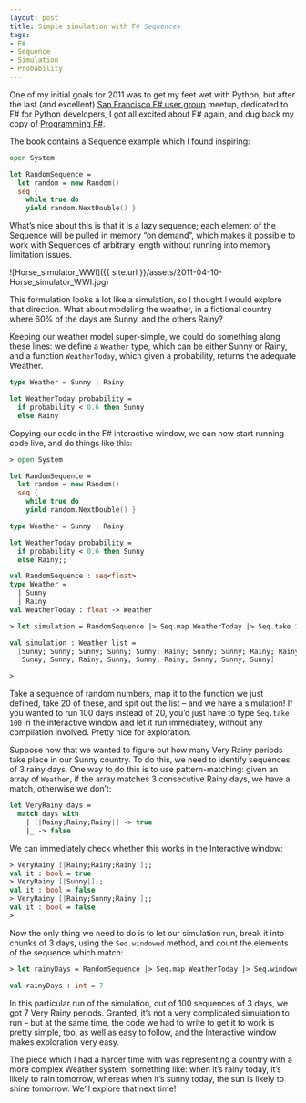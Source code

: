 ```yaml
---
layout: post
title: Simple simulation with F# Sequences
tags:
- F#
- Sequence
- Simulation
- Probability
---
```


One of my initial goals for 2011 was to get my feet wet with Python, but after the last (and excellent) [San Francisco F# user group](http://www.sfsharp.org/) meetup, dedicated to F# for Python developers, I got all excited about F# again, and dug back my copy of [Programming F#](http://oreilly.com/catalog/9780596153656).  

The book contains a Sequence example which I found inspiring:  
``` fsharp
open System

let RandomSequence =
  let random = new Random()
  seq { 
    while true do
    yield random.NextDouble() }
``` 

What’s nice about this is that it is a lazy sequence; each element of the Sequence will be pulled in memory “on demand”, which makes it possible to work with Sequences of arbitrary length without running into memory limitation issues.

![Horse_simulator_WWI]({{ site.url }}/assets/2011-04-10-Horse_simulator_WWI.jpg)

This formulation looks a lot like a simulation, so I thought I would explore that direction. What about modeling the weather, in a fictional country where 60% of the days are Sunny, and the others Rainy?

Keeping our weather model super-simple, we could do something along these lines: we define a `Weather` type, which can be either Sunny or Rainy, and a function `WeatherToday`, which given a probability, returns the adequate Weather.

``` fsharp
type Weather = Sunny | Rainy

let WeatherToday probability =
  if probability < 0.6 then Sunny
  else Rainy
``` 

<!--more-->

Copying our code in the F# interactive window, we can now start running code live, and do things like this:

``` fsharp
> open System

let RandomSequence =
  let random = new Random()
  seq { 
    while true do
    yield random.NextDouble() }

type Weather = Sunny | Rainy

let WeatherToday probability =
  if probability < 0.6 then Sunny
  else Rainy;;

val RandomSequence : seq<float>
type Weather =
  | Sunny
  | Rainy
val WeatherToday : float -> Weather

> let simulation = RandomSequence |> Seq.map WeatherToday |> Seq.take 20 |> Seq.toList;;

val simulation : Weather list =
  [Sunny; Sunny; Sunny; Sunny; Sunny; Rainy; Sunny; Sunny; Rainy; Rainy; Rainy;
   Sunny; Sunny; Rainy; Sunny; Sunny; Rainy; Sunny; Sunny; Sunny]

>
``` 

Take a sequence of random numbers, map it to the function we just defined, take 20 of these, and spit out the list – and we have a simulation! If you wanted to run 100 days instead of 20, you’d just have to type `Seq.take 100` in the interactive window and let it run immediately, without any compilation involved. Pretty nice for exploration.

Suppose now that we wanted to figure out how many Very Rainy periods take place in our Sunny country. To do this, we need to identify sequences of 3 rainy days. One way to do this is to use pattern-matching: given an array of `Weather`, if the array matches 3 consecutive Rainy days, we have a match, otherwise we don’t:

``` fsharp
let VeryRainy days = 
  match days with 
    | [|Rainy;Rainy;Rainy|] -> true 
    |_ -> false
``` 

We can immediately check whether this works in the Interactive window:

``` fsharp
> VeryRainy [|Rainy;Rainy;Rainy|];;
val it : bool = true
> VeryRainy [|Sunny|];;
val it : bool = false
> VeryRainy [|Rainy;Sunny;Rainy|];;
val it : bool = false
> 
``` 

Now the only thing we need to do is to let our simulation run, break it into chunks of 3 days, using the `Seq.windowed` method, and count the elements of the sequence which match:

``` fsharp
> let rainyDays = RandomSequence |> Seq.map WeatherToday |> Seq.windowed 3 |> Seq.take 100 |> Seq.filter VeryRainy |> Seq.length;;

val rainyDays : int = 7
``` 

In this particular run of the simulation, out of 100 sequences of 3 days, we got 7 Very Rainy periods. Granted, it’s not a very complicated simulation to run – but at the same time, the code we had to write to get it to work is pretty simple, too, as well as easy to follow, and the Interactive window makes exploration very easy.

The piece which I had a harder time with was representing a country with a more complex Weather system, something like: when it’s rainy today, it’s likely to rain tomorrow, whereas when it’s sunny today, the sun is likely to shine tomorrow. We’ll explore that next time!
